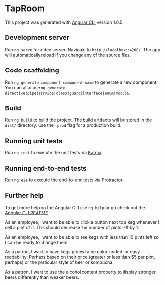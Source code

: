 # TapRoom

This project was generated with [Angular CLI](https://github.com/angular/angular-cli) version 1.6.5.

## Development server

Run `ng serve` for a dev server. Navigate to `http://localhost:4200/`. The app will automatically reload if you change any of the source files.

## Code scaffolding

Run `ng generate component component-name` to generate a new component. You can also use `ng generate directive|pipe|service|class|guard|interface|enum|module`.

## Build

Run `ng build` to build the project. The build artifacts will be stored in the `dist/` directory. Use the `-prod` flag for a production build.

## Running unit tests

Run `ng test` to execute the unit tests via [Karma](https://karma-runner.github.io).

## Running end-to-end tests

Run `ng e2e` to execute the end-to-end tests via [Protractor](http://www.protractortest.org/).

## Further help

To get more help on the Angular CLI use `ng help` or go check out the [Angular CLI README](https://github.com/angular/angular-cli/blob/master/README.md).


<!-- As a patron, I want to see a list/menu of all available kegs. For each keg, I need to see its name, brand, price and alcoholContent (or perhaps something like flavor for a kombucha store). -->

<!-- As an employee, I want to fill out a form when I tap a new keg to add it to the list. (Don't worry about authenticating employee user accounts yet.) -->

<!-- As an employee, I want the option to edit a keg's properties after entering them just in case I make a mistake. -->

<!-- As a patron and/or employee, I want to see how many pints are left in a keg. (Hint: A full keg has roughly 124 pints). -->

As an employee, I want to be able to click a button next to a keg whenever I sell a pint of it. This should decrease the number of pints left by 1.

As an employee, I want to be able to see kegs with less than 10 pints left so I can be ready to change them.

As a patron, I want to have kegs prices to be color-coded for easy readability. Perhaps based on their price (greater or less than $5 per pint, perhaps) or the particular style of beer or kombucha.

As a patron, I want to use the alcohol content property to display stronger beers differently than weaker beers.
